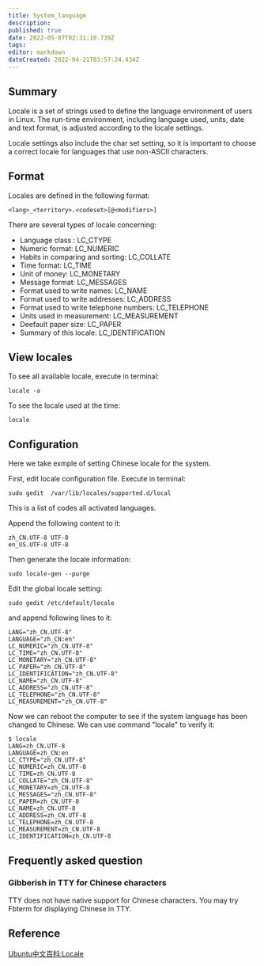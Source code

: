 ```yaml
---
title: System_language
description: 
published: true
date: 2022-05-07T02:31:18.739Z
tags: 
editor: markdown
dateCreated: 2022-04-21T03:57:24.434Z
---
```


## Summary

Locale is a set of strings used to define the language environment of users in Linux. The run-time environment, including language used, units, date and text format, is adjusted according to the locale settings.

Locale settings also include the char set setting, so it is important to choose a correct locale for languages that use non-ASCII characters.

## Format

Locales are defined in the following format:

    <lang>_<territory>.<codeset>[@<modifiers>]

There are several types of locale concerning:

* Language class : LC_CTYPE
* Numeric format: LC_NUMERIC
* Habits in comparing and sorting: LC_COLLATE
* Time format: LC_TIME
* Unit of money: LC_MONETARY
* Message format: LC_MESSAGES
* Format used to write names: LC_NAME
* Format used to write addresses: LC_ADDRESS
* Format used to write telephone numbers: LC_TELEPHONE
* Units used in measurement: LC_MEASUREMENT
* Deefault paper size: LC_PAPER
* Summary of this locale: LC_IDENTIFICATION

## View locales

To see all available locale, execute in terminal:

    locale -a

To see the locale used at the time:

    locale

## Configuration

Here we take exmple of setting Chinese locale for the system.

First, edit locale configuration file. Execute in terminal:

    sudo gedit  /var/lib/locales/supported.d/local

This is a list of codes all activated languages.

Append the following content to it:

    zh_CN.UTF-8 UTF-8
    en_US.UTF-8 UTF-8

Then generate the locale information:

    sudo locale-gen --purge

Edit the global locale setting:

    sudo gedit /etc/default/locale

and append following lines to it:

    LANG="zh_CN.UTF-8"
    LANGUAGE="zh_CN:en"
    LC_NUMERIC="zh_CN.UTF-8"
    LC_TIME="zh_CN.UTF-8"
    LC_MONETARY="zh_CN.UTF-8"
    LC_PAPER="zh_CN.UTF-8"
    LC_IDENTIFICATION="zh_CN.UTF-8"
    LC_NAME="zh_CN.UTF-8"
    LC_ADDRESS="zh_CN.UTF-8"
    LC_TELEPHONE="zh_CN.UTF-8"
    LC_MEASUREMENT="zh_CN.UTF-8"

Now we can reboot the computer to see if the system language has been changed to Chinese. We can use command "locale" to verify it:

    $ locale
    LANG=zh_CN.UTF-8
    LANGUAGE=zh_CN:en
    LC_CTYPE="zh_CN.UTF-8"
    LC_NUMERIC=zh_CN.UTF-8
    LC_TIME=zh_CN.UTF-8
    LC_COLLATE="zh_CN.UTF-8"
    LC_MONETARY=zh_CN.UTF-8
    LC_MESSAGES="zh_CN.UTF-8"
    LC_PAPER=zh_CN.UTF-8
    LC_NAME=zh_CN.UTF-8
    LC_ADDRESS=zh_CN.UTF-8
    LC_TELEPHONE=zh_CN.UTF-8
    LC_MEASUREMENT=zh_CN.UTF-8
    LC_IDENTIFICATION=zh_CN.UTF-8

## Frequently asked question

### Gibberish in TTY for Chinese characters

TTY does not have native support for Chinese characters. You may try Fbterm for displaying Chinese in TTY.

## Reference

[Ubuntu中文百科:Locale](http://wiki.ubuntu.org.cn/Locale)
